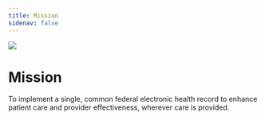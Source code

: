 ```yaml
---
title: Mission
sidenav: false
---
```

![](images/footer-logo-test.png)

# Mission

To implement a single, common federal electronic health record to enhance patient care and provider effectiveness, wherever care is provided.